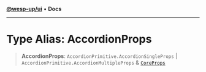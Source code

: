[**@wesp-up/ui**](../README.md) • **Docs**

***

# Type Alias: AccordionProps

> **AccordionProps**: `AccordionPrimitive.AccordionSingleProps` \| `AccordionPrimitive.AccordionMultipleProps` & [`CoreProps`](../interfaces/CoreProps.md)
